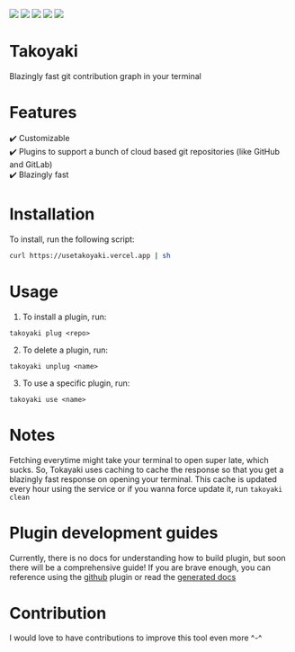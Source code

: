 <img src="https://img.shields.io/badge/Rust-2E3440?style=for-the-badge&logo=rust&logoColor=white"> <img src="https://img.shields.io/crates/d/takoyaki?style=for-the-badge"> <img src="https://img.shields.io/github/issues/kyeboard/takoyaki?style=for-the-badge" > <img src="https://img.shields.io/crates/l/takoyaki?style=for-the-badge"> <img src="https://img.shields.io/crates/v/takoyaki?style=for-the-badge" />

# Takoyaki

Blazingly fast git contribution graph in your terminal 

# Features
:heavy_check_mark:  Customizable <br>
:heavy_check_mark:  Plugins to support a bunch of cloud based git repositories (like GitHub and GitLab) <br>
:heavy_check_mark:  Blazingly fast <br>

# Installation 

To install, run the following script:

```bash
curl https://usetakoyaki.vercel.app | sh
```

# Usage 

1. To install a plugin, run:

```
takoyaki plug <repo>
```

2. To delete a plugin, run:

```
takoyaki unplug <name>
```

3. To use a specific plugin, run:

```
takoyaki use <name>
```

# Notes
Fetching everytime might take your terminal to open super late, which sucks. So, Tokayaki uses caching to cache the response so that you get a blazingly fast response on opening your terminal. This cache is updated every hour using the service or if you wanna force update it, run `takoyaki clean`

# Plugin development guides

Currently, there is no docs for understanding how to build plugin, but soon there will be a comprehensive guide! If you are brave enough, you can reference using the [github](https://github.com/kyeboard/takoyaki/tree/main/plugins/github) plugin or read the [generated docs](https://docs.rs/takoyaki/latest/takoyaki/)

# Contribution
I would love to have contributions to improve this tool even more ^-^
